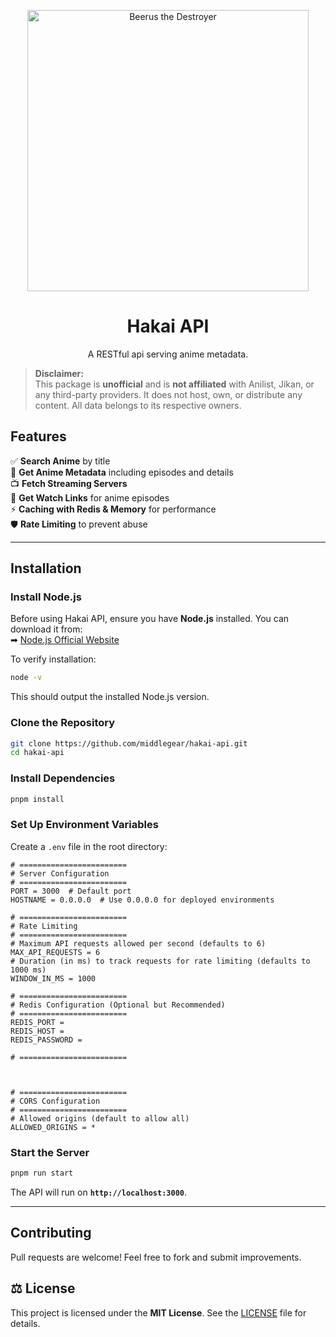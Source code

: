 
<p align="center">
  <img src="https://m3jz13d05b.ufs.sh/f/dLgmbGNJLXerMjDNawBovlI3sdb2nkrUQc6OBfxYZGS19XE7" alt="Beerus the Destroyer" width="450">
</p>

<h1 align="center">Hakai API</h1>  
<p align = "center">A RESTful api serving anime metadata.</p>

> **Disclaimer:**  
> This package is **unofficial** and is **not affiliated** with Anilist, Jikan, or any third-party providers. It does not host, own, or distribute any content. All data belongs to its respective owners.  

## **Features**  
✅ **Search Anime** by title  
📄 **Get Anime Metadata** including episodes and details  
📺 **Fetch Streaming Servers**  
🎥 **Get Watch Links** for anime episodes  
⚡ **Caching with Redis & Memory** for performance  
🛡️ **Rate Limiting** to prevent abuse  

---

## **Installation**  

### **Install Node.js**  
Before using Hakai API, ensure you have **Node.js** installed. You can download it from:  
➡ [Node.js Official Website](https://nodejs.org/)

To verify installation:  
```sh
node -v
```

This should output the installed Node.js version.

### **Clone the Repository**  
```sh
git clone https://github.com/middlegear/hakai-api.git
cd hakai-api
```

### **Install Dependencies**  
```sh
pnpm install
```

### **Set Up Environment Variables**  
Create a `.env` file in the root directory:

```
# ========================
# Server Configuration
# ========================
PORT = 3000  # Default port
HOSTNAME = 0.0.0.0  # Use 0.0.0.0 for deployed environments

# ========================
# Rate Limiting
# ========================
# Maximum API requests allowed per second (defaults to 6)
MAX_API_REQUESTS = 6
# Duration (in ms) to track requests for rate limiting (defaults to 1000 ms)
WINDOW_IN_MS = 1000

# ========================
# Redis Configuration (Optional but Recommended)
# ========================
REDIS_PORT =
REDIS_HOST = 
REDIS_PASSWORD =

# ========================



# ========================
# CORS Configuration
# ========================
# Allowed origins (default to allow all)
ALLOWED_ORIGINS = *

```

### **Start the Server**  
```sh
pnpm run start
```
The API will run on **`http://localhost:3000`**.

---

## **Contributing**  
Pull requests are welcome! Feel free to fork and submit improvements.  

## ⚖ License  
This project is licensed under the **MIT License**. See the [LICENSE](./LICENSE) file for details.


